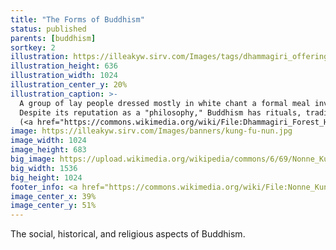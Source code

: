 ```yaml
---
title: "The Forms of Buddhism"
status: published
parents: [buddhism]
sortkey: 2
illustration: https://illeakyw.sirv.com/Images/tags/dhammagiri_offering.jpg
illustration_height: 636
illustration_width: 1024
illustration_center_y: 20%
illustration_caption: >-
  A group of lay people dressed mostly in white chant a formal meal invitation to a group of brown-robe-clad monks at an event in Australia in 2017.
  Despite its reputation as a "philosophy," Buddhism has rituals, traditions, and communities like any other lived religion.
  (<a href="https://commons.wikimedia.org/wiki/File:Dhammagiri_Forest_Hermitage,_Buddhist_Monastery,_Brisbane,_Australia_www.dhammagiri.org.au_04.jpg">Gary A Collett</a>, <a href="https://creativecommons.org/licenses/by-sa/4.0">CC BY-SA 4.0</a>)
image: https://illeakyw.sirv.com/Images/banners/kung-fu-nun.jpg
image_width: 1024
image_height: 683
big_image: https://upload.wikimedia.org/wikipedia/commons/6/69/Nonne_Kung_Fu_%28Angkor_Vat%29_%286926636097%29.jpg
big_width: 1536
big_height: 1024
footer_info: <a href="https://commons.wikimedia.org/wiki/File:Nonne_Kung_Fu_(Angkor_Vat)_(6926636097).jpg">Dalbera</a>, <a href="https://creativecommons.org/licenses/by/2.0">BY 2.0</a>
image_center_x: 39%
image_center_y: 51%
---
```


The social, historical, and religious aspects of Buddhism.

